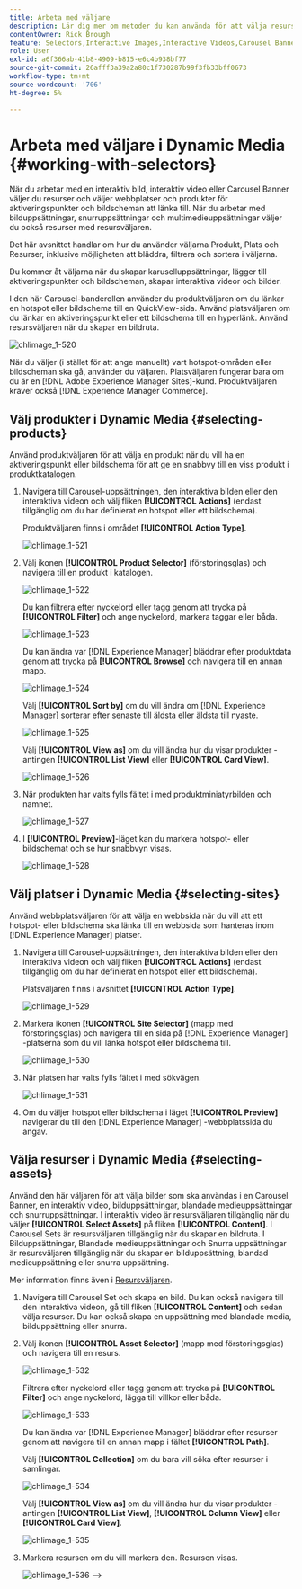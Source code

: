 ```yaml
---
title: Arbeta med väljare
description: Lär dig mer om metoder du kan använda för att välja resurser för interaktiva bilder, interaktiva videor och karusellbanderoller i Dynamic Media.
contentOwner: Rick Brough
feature: Selectors,Interactive Images,Interactive Videos,Carousel Banners
role: User
exl-id: a6f366ab-41b8-4909-b815-e6c4b938bf77
source-git-commit: 26afff3a39a2a80c1f730287b99f3fb33bff0673
workflow-type: tm+mt
source-wordcount: '706'
ht-degree: 5%

---
```


# Arbeta med väljare i Dynamic Media {#working-with-selectors}

När du arbetar med en interaktiv bild, interaktiv video eller Carousel Banner väljer du resurser och väljer webbplatser och produkter för aktiveringspunkter och bildscheman att länka till. När du arbetar med bilduppsättningar, snurruppsättningar och multimedieuppsättningar väljer du också resurser med resursväljaren.

Det här avsnittet handlar om hur du använder väljarna Produkt, Plats och Resurser, inklusive möjligheten att bläddra, filtrera och sortera i väljarna.

Du kommer åt väljarna när du skapar karuselluppsättningar, lägger till aktiveringspunkter och bildscheman, skapar interaktiva videor och bilder.

I den här Carousel-banderollen använder du produktväljaren om du länkar en hotspot eller bildschema till en QuickView-sida. Använd platsväljaren om du länkar en aktiveringspunkt eller ett bildschema till en hyperlänk. Använd resursväljaren när du skapar en bildruta.

![chlimage_1-520](assets/chlimage_1-520.png)

När du väljer (i stället för att ange manuellt) vart hotspot-områden eller bildscheman ska gå, använder du väljaren. Platsväljaren fungerar bara om du är en [!DNL Adobe Experience Manager Sites]-kund. Produktväljaren kräver också [!DNL Experience Manager Commerce].

## Välj produkter i Dynamic Media {#selecting-products}

Använd produktväljaren för att välja en produkt när du vill ha en aktiveringspunkt eller bildschema för att ge en snabbvy till en viss produkt i produktkatalogen.

1. Navigera till Carousel-uppsättningen, den interaktiva bilden eller den interaktiva videon och välj fliken **[!UICONTROL Actions]** (endast tillgänglig om du har definierat en hotspot eller ett bildschema).

   Produktväljaren finns i området **[!UICONTROL Action Type]**.

   ![chlimage_1-521](assets/chlimage_1-521.png)

1. Välj ikonen **[!UICONTROL Product Selector]** (förstoringsglas) och navigera till en produkt i katalogen.

   ![chlimage_1-522](assets/chlimage_1-522.png)

   Du kan filtrera efter nyckelord eller tagg genom att trycka på **[!UICONTROL Filter]** och ange nyckelord, markera taggar eller båda.

   ![chlimage_1-523](assets/chlimage_1-523.png)

   Du kan ändra var [!DNL Experience Manager] bläddrar efter produktdata genom att trycka på **[!UICONTROL Browse]** och navigera till en annan mapp.

   ![chlimage_1-524](assets/chlimage_1-524.png)

   Välj **[!UICONTROL Sort by]** om du vill ändra om [!DNL Experience Manager] sorterar efter senaste till äldsta eller äldsta till nyaste.

   ![chlimage_1-525](assets/chlimage_1-525.png)

   Välj **[!UICONTROL View as]** om du vill ändra hur du visar produkter - antingen **[!UICONTROL List View]** eller **[!UICONTROL Card View]**.

   ![chlimage_1-526](assets/chlimage_1-526.png)

1. När produkten har valts fylls fältet i med produktminiatyrbilden och namnet.

   ![chlimage_1-527](assets/chlimage_1-527.png)

1. I **[!UICONTROL Preview]**-läget kan du markera hotspot- eller bildschemat och se hur snabbvyn visas.

   ![chlimage_1-528](assets/chlimage_1-528.png)

## Välj platser i Dynamic Media {#selecting-sites}

Använd webbplatsväljaren för att välja en webbsida när du vill att ett hotspot- eller bildschema ska länka till en webbsida som hanteras inom [!DNL Experience Manager] platser.

1. Navigera till Carousel-uppsättningen, den interaktiva bilden eller den interaktiva videon och välj fliken **[!UICONTROL Actions]** (endast tillgänglig om du har definierat en hotspot eller ett bildschema).

   Platsväljaren finns i avsnittet **[!UICONTROL Action Type]**.

   ![chlimage_1-529](assets/chlimage_1-529.png)

1. Markera ikonen **[!UICONTROL Site Selector]** (mapp med förstoringsglas) och navigera till en sida på [!DNL Experience Manager] -platserna som du vill länka hotspot eller bildschema till.

   ![chlimage_1-530](assets/chlimage_1-530.png)

1. När platsen har valts fylls fältet i med sökvägen.

   ![chlimage_1-531](assets/chlimage_1-531.png)

1. Om du väljer hotspot eller bildschema i läget **[!UICONTROL Preview]** navigerar du till den [!DNL Experience Manager] -webbplatssida du angav.

## Välja resurser i Dynamic Media {#selecting-assets}

Använd den här väljaren för att välja bilder som ska användas i en Carousel Banner, en interaktiv video, bilduppsättningar, blandade medieuppsättningar och snurruppsättningar. I interaktiv video är resursväljaren tillgänglig när du väljer **[!UICONTROL Select Assets]** på fliken **[!UICONTROL Content]**. I Carousel Sets är resursväljaren tillgänglig när du skapar en bildruta. I Bilduppsättningar, Blandade medieuppsättningar och Snurra uppsättningar är resursväljaren tillgänglig när du skapar en bilduppsättning, blandad medieuppsättning eller snurra uppsättning.

Mer information finns även i [Resursväljaren](/help/assets/search-assets.md#asset-selector).

1. Navigera till Carousel Set och skapa en bild. Du kan också navigera till den interaktiva videon, gå till fliken **[!UICONTROL Content]** och sedan välja resurser. Du kan också skapa en uppsättning med blandade media, bilduppsättning eller snurra.
1. Välj ikonen **[!UICONTROL Asset Selector]** (mapp med förstoringsglas) och navigera till en resurs.

   ![chlimage_1-532](assets/chlimage_1-532.png)

   Filtrera efter nyckelord eller tagg genom att trycka på **[!UICONTROL Filter]** och ange nyckelord, lägga till villkor eller båda.

   ![chlimage_1-533](assets/chlimage_1-533.png)

   Du kan ändra var [!DNL Experience Manager] bläddrar efter resurser genom att navigera till en annan mapp i fältet **[!UICONTROL Path]**.

   Välj **[!UICONTROL Collection]** om du bara vill söka efter resurser i samlingar.

   ![chlimage_1-534](assets/chlimage_1-534.png)

   Välj **[!UICONTROL View as]** om du vill ändra hur du visar produkter - antingen **[!UICONTROL List View]**, **[!UICONTROL Column View]** eller **[!UICONTROL Card View]**.

   ![chlimage_1-535](assets/chlimage_1-535.png)

1. Markera resursen om du vill markera den. Resursen visas.

   ![chlimage_1-536](assets/chlimage_1-536.png)
—>
